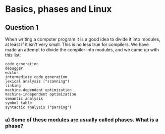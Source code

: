 # Basics, phases and Linux

## Question 1

When writing a computer program it is a good idea to divide it into modules, at least if it isn't very small. This is no less true for compilers. We have made an attempt to divide the compiler into modules, and we came up with this list:

    code generation
    debugger
    editor
    intermediate code generation
    lexical analysis ("scanning")
    linking
    machine-dependent optimization
    machine-independent optimization
    semantic analysis
    symbol table
    syntactic analysis ("parsing") 

### a) Some of these modules are usually called phases. What is a phase?